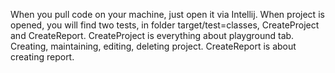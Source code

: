 When you pull code on your machine, just open it via Intellij. When project is opened, you will find two tests, in folder target/test=classes, CreateProject and CreateReport.
CreateProject is everything about playground tab. Creating, maintaining, editing, deleting project.
CreateReport is about creating report.
